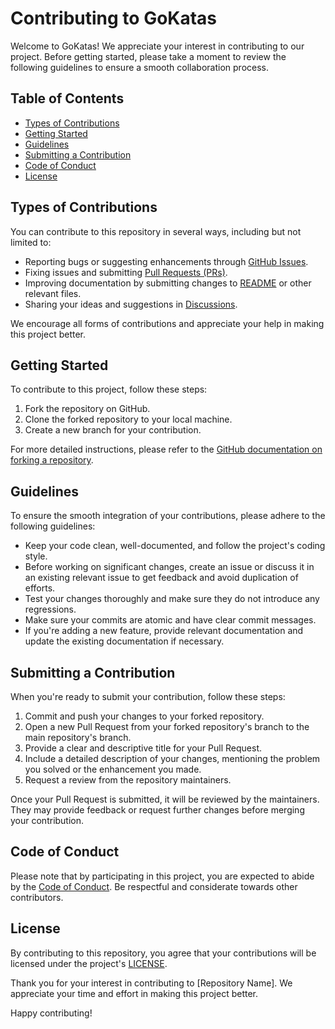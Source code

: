 # Contributing to GoKatas

Welcome to GoKatas! We appreciate your interest in contributing to our project. Before getting started, please take a moment to review the following guidelines to ensure a smooth collaboration process.

## Table of Contents
- [Types of Contributions](#types-of-contributions)
- [Getting Started](#getting-started)
- [Guidelines](#guidelines)
- [Submitting a Contribution](#submitting-a-contribution)
- [Code of Conduct](#code-of-conduct)
- [License](#license)

## Types of Contributions

You can contribute to this repository in several ways, including but not limited to:

- Reporting bugs or suggesting enhancements through [GitHub Issues](https://github.com/go-2-production/GoKatas/issues).
- Fixing issues and submitting [Pull Requests (PRs)](https://github.com/go-2-production/GoKatas/pulls).
- Improving documentation by submitting changes to [README](https://github.com/go-2-production/GoKatas/blob/master/README.md) or other relevant files.
- Sharing your ideas and suggestions in [Discussions](https://github.com/go-2-production/GoKatas/discussions).

We encourage all forms of contributions and appreciate your help in making this project better.

## Getting Started

To contribute to this project, follow these steps:

1. Fork the repository on GitHub.
2. Clone the forked repository to your local machine.
3. Create a new branch for your contribution.

For more detailed instructions, please refer to the [GitHub documentation on forking a repository](https://docs.github.com/en/get-started/quickstart/fork-a-repo).

## Guidelines

To ensure the smooth integration of your contributions, please adhere to the following guidelines:

- Keep your code clean, well-documented, and follow the project's coding style.
- Before working on significant changes, create an issue or discuss it in an existing relevant issue to get feedback and avoid duplication of efforts.
- Test your changes thoroughly and make sure they do not introduce any regressions.
- Make sure your commits are atomic and have clear commit messages.
- If you're adding a new feature, provide relevant documentation and update the existing documentation if necessary.

## Submitting a Contribution

When you're ready to submit your contribution, follow these steps:

1. Commit and push your changes to your forked repository.
2. Open a new Pull Request from your forked repository's branch to the main repository's branch.
3. Provide a clear and descriptive title for your Pull Request.
4. Include a detailed description of your changes, mentioning the problem you solved or the enhancement you made.
5. Request a review from the repository maintainers.

Once your Pull Request is submitted, it will be reviewed by the maintainers. They may provide feedback or request further changes before merging your contribution.

## Code of Conduct

Please note that by participating in this project, you are expected to abide by the [Code of Conduct](https://github.com/go-2-production/GoKatas/blob/master/CODE_OF_CONDUCT.md). Be respectful and considerate towards other contributors.

## License

By contributing to this repository, you agree that your contributions will be licensed under the project's [LICENSE](link-to-license).

Thank you for your interest in contributing to [Repository Name]. We appreciate your time and effort in making this project better.

Happy contributing!
